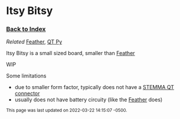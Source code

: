
# Itsy Bitsy

### [Back to Index](index.md)

*Related* [Feather](feather.md), [QT Py](qt_py.md)


Itsy Bitsy is a small sized board, smaller than [Feather](feather.md)

WIP

Some limitations 

- due to smaller form factor, typically does not have a [STEMMA QT connector](connectors.md#stemma-qt)
- usually does not have battery circuity (like the [Feather](feather.md) does)

<small>This page was last updated on 2022-03-22 14:15:07 -0500.</small>
